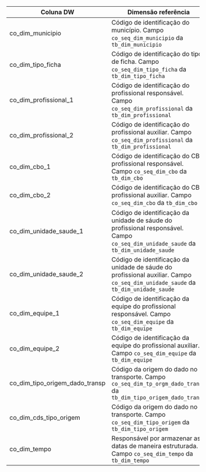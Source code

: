 | Coluna DW | Dimensão referência | 
| --------- | ------------------- | 
| co\_dim\_municipio | Código de identificação do município. Campo `co_seq_dim_municipio` da `tb_dim_municipio` |
| co\_dim\_tipo\_ficha | Código de identificação do tipo de ficha. Campo `co_seq_dim_tipo_ficha` da `tb_dim_tipo_ficha` | 
| co\_dim\_profissional\_1 | Código de identificação do profissional responsável. Campo `co_seq_dim_profissional` da `tb_dim_profissional` | 
| co\_dim\_profissional\_2 | Código de identificação do profissional auxiliar. Campo `co_seq_dim_profissional` da `tb_dim_profissional` |
| co\_dim\_cbo\_1 | Código de identificação do CBO profissional responsável. Campo `co_seq_dim_cbo` da `tb_dim_cbo` | 
| co\_dim\_cbo\_2 | Código de identificação do CBO profissional auxiliar. Campo `co_seq_dim_cbo` da `tb_dim_cbo` | 
| co\_dim\_unidade\_saude\_1 | Código de identificação da unidade de sáude do profissional responsável. Campo `co_seq_dim_unidade_saude` da `tb_dim_unidade_saude` |
| co\_dim\_unidade\_saude\_2 | Código de identificação da unidade de sáude do profissional auxiliar. Campo `co_seq_dim_unidade_saude` da `tb_dim_unidade_saude` |
| co\_dim\_equipe\_1 | Código de identificação da equipe do profissional responsável. Campo `co_seq_dim_equipe` da `tb_dim_equipe` | 
| co\_dim\_equipe\_2 | Código de identificação da equipe do profissional auxiliar. Campo `co_seq_dim_equipe` da `tb_dim_equipe` | 
| co\_dim\_tipo\_origem\_dado\_transp | Código da origem do dado no transporte. Campo `co_seq_dim_tp_orgm_dado_transp` da `tb_dim_tipo_origem_dado_transp` |
| co\_dim\_cds\_tipo\_origem | Código da origem do dado no transporte. Campo `co_seq_dim_tipo_origem` da `tb_dim_tipo_origem` | 
| co\_dim\_tempo | Responsável por armazenar as datas de maneira estruturada. Campo `co_seq_dim_tempo` da `tb_dim_tempo` | 